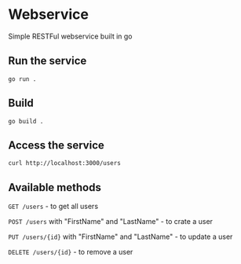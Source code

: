 # Webservice
Simple RESTFul webservice built in go

## Run the service
```go run .```

## Build
```go build .```

## Access the service
```curl http://localhost:3000/users```

## Available methods
`GET /users` - to get all users

`POST /users` with "FirstName" and "LastName" - to crate a user

`PUT /users/{id}` with "FirstName" and "LastName" - to update a user

`DELETE /users/{id}` - to remove a user
